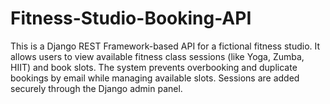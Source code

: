 # Fitness-Studio-Booking-API
This is a Django REST Framework-based API for a fictional fitness studio. It allows users to view available fitness class sessions (like Yoga, Zumba, HIIT) and book slots. The system prevents overbooking and duplicate bookings by email while managing available slots. Sessions are added securely through the Django admin panel.
